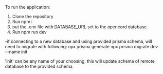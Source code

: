 To run the application:
1. Clone the repository
2. Run npm i
3. put the .env file with DATABASE_URL set to the opencord database.
4. Run npm run dev

-if connecting to a new database and using provided prisma schema, will need to migrate with following:
npx prisma generate
npx prisma migrate dev --name init

'init' can be any name of your choosing, this will update schema of remote database to the provided schema.
